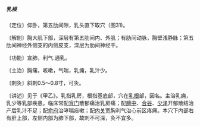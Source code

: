 ##### 乳根

〔定位〕仰卧，第五肋间隙，乳头直下取穴（图31)。

〔解剖〕胸大肌下部，深层有第五肋间内、外肌；有肋间动脉，胸壁浅静脉；第五肋间神经外侧支的内侧皮支，深层为肋间神经干。

〔功能〕宣肺，利气.通乳。

〔主治〕胸痛，咳嗽，气喘，乳痈，乳汁少。

〔刺灸〕斜刺0.5〜0.8寸，可灸。

〔讲述〕见于《甲乙》。乳指乳房，根指基底部，穴在[乳根](https://www.gmzyjc.com/read/zjs/zjs3.1.1-3-0.1.3.3.18.md)部，因名。主治乳痈，乳少等乳部疾患。临床常配[肓门](https://www.gmzyjc.com/read/zjs/zjs3.1.7-8-0.0.1.3.51.md)散郁痛治乳房痛；配[膻中](https://www.gmzyjc.com/read/zjs/zjs3.2.1-0.1.1.3.16.md)、[合谷](https://www.gmzyjc.com/read/zjs/zjs3.1.1-3-0.1.2.3.4.md)、[少泽](https://www.gmzyjc.com/read/zjs/zjs3.1.4-6-0.0.3.3.1.md)开郁散结治产后乳汁不足；配[俞府](https://www.gmzyjc.com/read/zjs/zjs3.1.7-8-0.0.2.3.27.md)治哮喘痰嗽；配[内关](https://www.gmzyjc.com/read/zjs/zjs3.1.9-12-0.0.1.3.6.md)宽胸利气治心前区疼痛。本穴下内部右有肝上部，左侧内部为肺下部，故刺不可深，灸不宜多。

